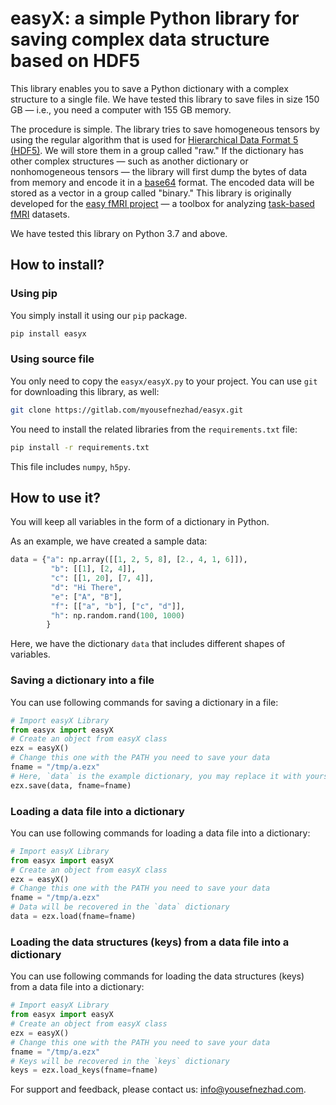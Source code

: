 # easyX: a simple Python library for saving complex data structure based on HDF5

This library enables you to save a Python dictionary with a complex structure to a single file. We have tested this library to save files in size 150 GB — i.e., you need a computer with 155 GB memory. 

The procedure is simple. The library tries to save homogeneous tensors by using the regular algorithm that is used for [Hierarchical Data Format 5 (HDF5)](https://en.wikipedia.org/wiki/Hierarchical_Data_Format). We will store them in a group called "raw." If the dictionary has other complex structures — such as another dictionary or nonhomogeneous tensors — the library will first dump the bytes of data from memory and encode it in a [base64](https://en.wikipedia.org/wiki/Base64) format. The encoded data will be stored as a vector in a group called "binary." This library is originally developed for the [easy fMRI project](https://easyfmri.learningbymachine.com/) — a toolbox for analyzing [task-based fMRI](https://en.wikipedia.org/wiki/Functional_magnetic_resonance_imaging) datasets.

We have tested this library on Python 3.7 and above.

## How to install?

### Using pip
You simply install it using our `pip` package.
```bash
pip install easyx
```

### Using source file
You only need to copy the `easyx/easyX.py` to your project. You can use `git` for downloading this library, as well:
```bash
git clone https://gitlab.com/myousefnezhad/easyx.git
```

You need to install the related libraries from the `requirements.txt` file:
```bash
pip install -r requirements.txt
```
This file includes `numpy`, `h5py`.


## How to use it?
You will keep all variables in the form of a dictionary in Python. 

As an example, we have created a sample data:

```python
data = {"a": np.array([[1, 2, 5, 8], [2., 4, 1, 6]]),
		 "b": [[1], [2, 4]],
		 "c": [[1, 20], [7, 4]],
		 "d": "Hi There",
		 "e": ["A", "B"],
		 "f": [["a", "b"], ["c", "d"]],
		 "h": np.random.rand(100, 1000)
		}
```

Here, we have the dictionary `data` that includes different shapes of variables.

### Saving a dictionary into a file
You can use following commands for saving a dictionary in a file:
```python
# Import easyX Library
from easyx import easyX
# Create an object from easyX class
ezx = easyX()
# Change this one with the PATH you need to save your data
fname = "/tmp/a.ezx"  
# Here, `data` is the example dictionary, you may replace it with yours
ezx.save(data, fname=fname) 
```

### Loading a data file into a dictionary
You can use following commands for loading a data file into a dictionary:
```python
# Import easyX Library
from easyx import easyX
# Create an object from easyX class
ezx = easyX()
# Change this one with the PATH you need to save your data
fname = "/tmp/a.ezx"  
# Data will be recovered in the `data` dictionary
data = ezx.load(fname=fname) 
```

### Loading the data structures (keys) from a data file into a dictionary
You can use following commands for loading the data structures (keys) from a data file into a dictionary:
```python
# Import easyX Library
from easyx import easyX
# Create an object from easyX class
ezx = easyX()
# Change this one with the PATH you need to save your data
fname = "/tmp/a.ezx"
# Keys will be recovered in the `keys` dictionary
keys = ezx.load_keys(fname=fname) 
```

For support and feedback, please contact us: [info@yousefnezhad.com](mailto:info@yousefnezhad.com).


